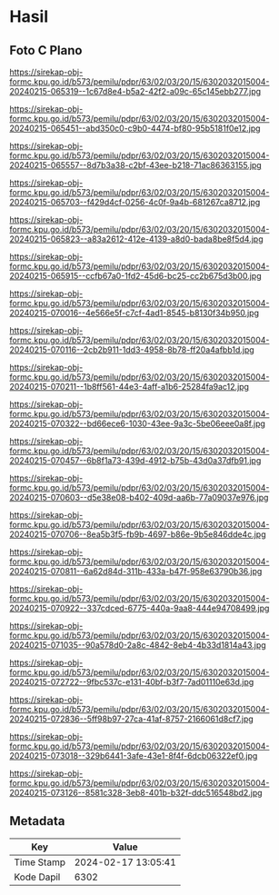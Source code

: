 # Hasil

## Foto C Plano

https://sirekap-obj-formc.kpu.go.id/b573/pemilu/pdpr/63/02/03/20/15/6302032015004-20240215-065319--1c67d8e4-b5a2-42f2-a09c-65c145ebb277.jpg

https://sirekap-obj-formc.kpu.go.id/b573/pemilu/pdpr/63/02/03/20/15/6302032015004-20240215-065451--abd350c0-c9b0-4474-bf80-95b5181f0e12.jpg

https://sirekap-obj-formc.kpu.go.id/b573/pemilu/pdpr/63/02/03/20/15/6302032015004-20240215-065557--8d7b3a38-c2bf-43ee-b218-71ac86363155.jpg

https://sirekap-obj-formc.kpu.go.id/b573/pemilu/pdpr/63/02/03/20/15/6302032015004-20240215-065703--f429d4cf-0256-4c0f-9a4b-681267ca8712.jpg

https://sirekap-obj-formc.kpu.go.id/b573/pemilu/pdpr/63/02/03/20/15/6302032015004-20240215-065823--a83a2612-412e-4139-a8d0-bada8be8f5d4.jpg

https://sirekap-obj-formc.kpu.go.id/b573/pemilu/pdpr/63/02/03/20/15/6302032015004-20240215-065915--ccfb67a0-1fd2-45d6-bc25-cc2b675d3b00.jpg

https://sirekap-obj-formc.kpu.go.id/b573/pemilu/pdpr/63/02/03/20/15/6302032015004-20240215-070016--4e566e5f-c7cf-4ad1-8545-b8130f34b950.jpg

https://sirekap-obj-formc.kpu.go.id/b573/pemilu/pdpr/63/02/03/20/15/6302032015004-20240215-070116--2cb2b911-1dd3-4958-8b78-ff20a4afbb1d.jpg

https://sirekap-obj-formc.kpu.go.id/b573/pemilu/pdpr/63/02/03/20/15/6302032015004-20240215-070211--1b8ff561-44e3-4aff-a1b6-25284fa9ac12.jpg

https://sirekap-obj-formc.kpu.go.id/b573/pemilu/pdpr/63/02/03/20/15/6302032015004-20240215-070322--bd66ece6-1030-43ee-9a3c-5be06eee0a8f.jpg

https://sirekap-obj-formc.kpu.go.id/b573/pemilu/pdpr/63/02/03/20/15/6302032015004-20240215-070457--6b8f1a73-439d-4912-b75b-43d0a37dfb91.jpg

https://sirekap-obj-formc.kpu.go.id/b573/pemilu/pdpr/63/02/03/20/15/6302032015004-20240215-070603--d5e38e08-b402-409d-aa6b-77a09037e976.jpg

https://sirekap-obj-formc.kpu.go.id/b573/pemilu/pdpr/63/02/03/20/15/6302032015004-20240215-070706--8ea5b3f5-fb9b-4697-b86e-9b5e846dde4c.jpg

https://sirekap-obj-formc.kpu.go.id/b573/pemilu/pdpr/63/02/03/20/15/6302032015004-20240215-070811--6a62d84d-311b-433a-b47f-958e63790b36.jpg

https://sirekap-obj-formc.kpu.go.id/b573/pemilu/pdpr/63/02/03/20/15/6302032015004-20240215-070922--337cdced-6775-440a-9aa8-444e94708499.jpg

https://sirekap-obj-formc.kpu.go.id/b573/pemilu/pdpr/63/02/03/20/15/6302032015004-20240215-071035--90a578d0-2a8c-4842-8eb4-4b33d1814a43.jpg

https://sirekap-obj-formc.kpu.go.id/b573/pemilu/pdpr/63/02/03/20/15/6302032015004-20240215-072722--9fbc537c-e131-40bf-b3f7-7ad01110e63d.jpg

https://sirekap-obj-formc.kpu.go.id/b573/pemilu/pdpr/63/02/03/20/15/6302032015004-20240215-072836--5ff98b97-27ca-41af-8757-2166061d8cf7.jpg

https://sirekap-obj-formc.kpu.go.id/b573/pemilu/pdpr/63/02/03/20/15/6302032015004-20240215-073018--329b6441-3afe-43e1-8f4f-6dcb06322ef0.jpg

https://sirekap-obj-formc.kpu.go.id/b573/pemilu/pdpr/63/02/03/20/15/6302032015004-20240215-073126--8581c328-3eb8-401b-b32f-ddc516548bd2.jpg


## Metadata

| Key        | Value               |
| ---------- | ------------------- |
| Time Stamp | 2024-02-17 13:05:41 |
| Kode Dapil | 6302                |



